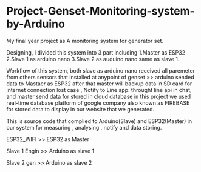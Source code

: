 # Project-Genset-Monitoring-system-by-Arduino

My final year project as A monitoring system for generator set.

Designing, I divided this system into 3 part including 1.Master as ESP32 2.Slave 1 as arduino nano 3.Slave 2 as auduino nano same as slave 1.

Workflow of this system, both slave as arduino nano received all paremeter from others sensors that installed at anypoint of genset >> arduino sended data to Mastaer as ESP32
after that master will backup data in SD card for internet connection lost case , Notify to Line app. throught line api in chat, and master send data for stored in cloud database 
in this project we used real-time database platform of google company also known as FIREBASE for stored data to display in our website that we generated.

This is source code that complied to Arduino(Slave) and ESP32(Master) in our system for measuring , analysing , notify and data storing.

ESP32_WIFI >> ESP32 as Master

Slave 1 Engin >> Arduino as slave 1

Slave 2 gen >> Arduino as slave 2

